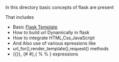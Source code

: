 In this directory basic concepts of flask are present

That includes

* Basic [Flask Template]("./template.py")
* How to build url Dynamically in flask
* How to integrate HTML,Css,JavaScript
* And Also use of various epressions like 
* url_for(),render_template(),request() methods
* {{}}, {#  #},{ % % } expressions